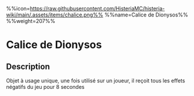 %%icon=https://raw.githubusercontent.com/HisteriaMC/histeria-wiki/main/.assets/items/chalice.png%%
%%name=Calice de Dionysos%%
%%weight=207%%

# Calice de Dionysos

## Description

Objet à usage unique, une fois utilisé sur un joueur, il reçoit tous les effets négatifs du jeu pour 8 secondes
